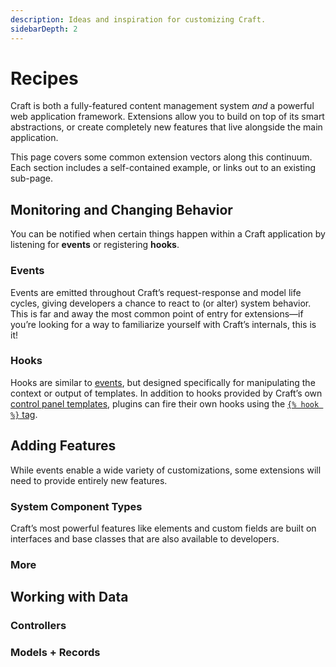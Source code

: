```yaml
---
description: Ideas and inspiration for customizing Craft.
sidebarDepth: 2
---
```


# Recipes

Craft is both a fully-featured content management system _and_ a powerful web application framework. Extensions allow you to build on top of its smart abstractions, or create completely new features that live alongside the main application.

This page covers some common extension vectors along this continuum. Each section includes a self-contained example, or links out to an existing sub-page.

## Monitoring and Changing Behavior

You can be notified when certain things happen within a Craft application by listening for **events** or registering **hooks**.

### Events

Events are emitted throughout Craft’s request-response and model life cycles, giving developers a chance to react to (or alter) system behavior. This is far and away the most common point of entry for extensions—if you’re looking for a way to familiarize yourself with Craft’s internals, this is it!

<See path="events.md" />

### Hooks

Hooks are similar to [events](#events), but designed specifically for manipulating the context or output of templates. In addition to hooks provided by Craft’s own [control panel templates](template-hooks.md#control-panel-template-hooks), plugins can fire their own hooks using the [`{% hook %}` tag](../dev/tags.twig#hook).

<See path="template-hooks.md" />

## Adding Features

While events enable a wide variety of customizations, some extensions will need to provide entirely new features.

### System Component Types

Craft’s most powerful features like elements and custom fields are built on interfaces and base classes that are also available to developers.

<See path="element-types.md" />
<See path="field-types.md" />
<See path="filesystem-types.md" />
<See path="widget-types.md" />

### More

<See path="behaviors.md" />
<See path="utilities.md" />

## Working with Data

<Generator component="controller" plugin="my-plugin" />

### Controllers

<See path="controllers.md" />

### Models + Records
